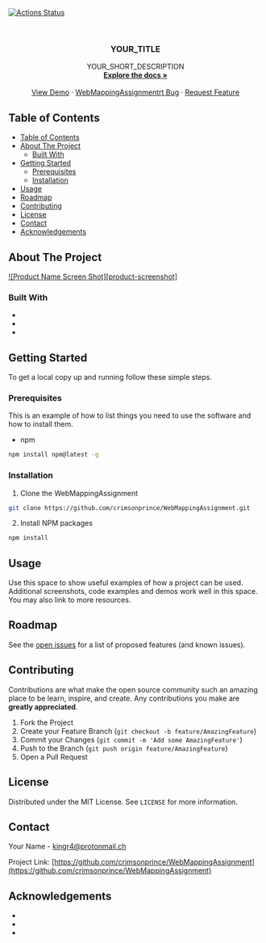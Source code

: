 [![Actions Status](https://github.com/crimsonprince/WebMappingAssignment/workflows/Build%20and%20Deploy%20on%20Hetzner/badge.svg)](https://github.com/crimsonprince/WebMappingAssignment/actions)


<!-- PROJECT LOGO -->
<br />
<p align="center">
  <h3 align="center">YOUR_TITLE</h3>

  <p align="center">
    YOUR_SHORT_DESCRIPTION
    <br />
    <a href="https://github.com/crimsonprince/WebMappingAssignment"><strong>Explore the docs »</strong></a>
    <br />
    <br />
    <a href="https://github.com/crimsonprince/WebMappingAssignment">View Demo</a>
    ·
    <a href="https://github.com/crimsonprince/WebMappingAssignment/issues">WebMappingAssignmentrt Bug</a>
    ·
    <a href="https://github.com/crimsonprince/WebMappingAssignment/issues">Request Feature</a>
  </p>
</p>



<!-- TABLE OF CONTENTS -->
## Table of Contents

- [Table of Contents](#table-of-contents)
- [About The Project](#about-the-project)
  - [Built With](#built-with)
- [Getting Started](#getting-started)
  - [Prerequisites](#prerequisites)
  - [Installation](#installation)
- [Usage](#usage)
- [Roadmap](#roadmap)
- [Contributing](#contributing)
- [License](#license)
- [Contact](#contact)
- [Acknowledgements](#acknowledgements)



<!-- ABOUT THE PROJECT -->
## About The Project

[![Product Name Screen Shot][product-screenshot]](https://example.com)



### Built With

* []()
* []()
* []()



<!-- GETTING STARTED -->
## Getting Started

To get a local copy up and running follow these simple steps.

### Prerequisites

This is an example of how to list things you need to use the software and how to install them.
* npm
```sh
npm install npm@latest -g
```

### Installation

1. Clone the WebMappingAssignment
```sh
git clone https://github.com/crimsonprince/WebMappingAssignment.git
```
2. Install NPM packages
```sh
npm install
```



<!-- USAGE EXAMPLES -->
## Usage

Use this space to show useful examples of how a project can be used. Additional screenshots, code examples and demos work well in this space. You may also link to more resources.




<!-- ROADMAP -->
## Roadmap

See the [open issues](https://github.com/crimsonprince/WebMappingAssignment/issues) for a list of proposed features (and known issues).



<!-- CONTRIBUTING -->
## Contributing

Contributions are what make the open source community such an amazing place to be learn, inspire, and create. Any contributions you make are **greatly appreciated**.

1. Fork the Project
2. Create your Feature Branch (`git checkout -b feature/AmazingFeature`)
3. Commit your Changes (`git commit -m 'Add some AmazingFeature'`)
4. Push to the Branch (`git push origin feature/AmazingFeature`)
5. Open a Pull Request



<!-- LICENSE -->
## License

Distributed under the MIT License. See `LICENSE` for more information.



<!-- CONTACT -->
## Contact

Your Name - kingr4@protonmail.ch

Project Link: [https://github.com/crimsonprince/WebMappingAssignment](https://github.com/crimsonprince/WebMappingAssignment)



<!-- ACKNOWLEDGEMENTS -->
## Acknowledgements

* []()
* []()
* []()
